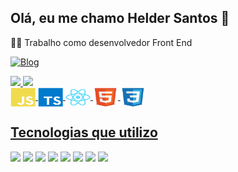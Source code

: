 ## Olá, eu me chamo Helder Santos 👋
👨‍💻 Trabalho como desenvolvedor Front End

[![Blog](https://img.shields.io/badge/LinkedIn-0077B5?style=for-the-badge&logo=linkedin&logoColor=white)](https://www.linkedin.com/in/helder-rodrigo-5b968523a/)

<div>
  <a href="https://github.com/helderrsantos">
    <img height="180em" src="https://github-readme-stats.vercel.app/api?username=helderrsantos&show_icons=true&theme=tokyonight"/>    
    <img height="180em" src="https://github-readme-stats.vercel.app/api/top-langs/?username=helderrsantos&layout=compact&theme=tokyonight""/>
</div>

<div style="display: inline_block">
  <img align="center" alt="Js" height="30" width="40" src="https://raw.githubusercontent.com/devicons/devicon/master/icons/javascript/javascript-plain.svg">
  <img align="center" alt="Ts" height="30" width="40" src="https://raw.githubusercontent.com/devicons/devicon/master/icons/typescript/typescript-plain.svg">
  <img align="center" alt="React" height="30" width="40" src="https://raw.githubusercontent.com/devicons/devicon/master/icons/react/react-original.svg">
  <img align="center" alt="HTML" height="30" width="40" src="https://raw.githubusercontent.com/devicons/devicon/master/icons/html5/html5-original.svg">
  <img align="center" alt="CSS" height="30" width="40" src="https://raw.githubusercontent.com/devicons/devicon/master/icons/css3/css3-original.svg">
</div>

## Tecnologias que utilizo

<div> 
   <a target="_blank"><img src="https://img.shields.io/badge/HTML5-E34F26?style=for-the-badge&logo=html5&logoColor=white" target="_blank"></a> 
   <a target="_blank"><img src="https://img.shields.io/badge/CSS3-1572B6?style=for-the-badge&logo=css3&logoColor=white" target="_blank"></a>
   <a target="_blank"><img src="https://img.shields.io/badge/JavaScript-323330?style=for-the-badge&logo=javascript&logoColor=F7DF1E" target="_blank"></a>
   <a target="_blank"><img src="	https://img.shields.io/badge/TypeScript-007ACC?style=for-the-badge&logo=typescript&logoColor=white" target="_blank"></a>
   <a target="_blank"><img src="https://img.shields.io/badge/React-20232A?style=for-the-badge&logo=react&logoColor=61DAFB" target="_blank"></a>
   <a target="_blank"><img src="https://img.shields.io/badge/React_Native-20232A?style=for-the-badge&logo=react&logoColor=61DAFB" target="_blank"></a>
   <a target="_blank"><img src="https://img.shields.io/badge/Sass-CC6699?style=for-the-badge&logo=sass&logoColor=white" target="_blank"></a>
   <a target="_blank"><img src="https://img.shields.io/badge/GIT-E44C30?style=for-the-badge&logo=git&logoColor=white" target="_blank"><a/>
</div>

                                                                                           

